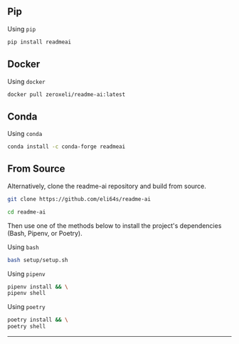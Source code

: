 ## Pip

Using `pip`
```sh
pip install readmeai
```

## Docker

Using `docker`
```sh
docker pull zeroxeli/readme-ai:latest
```

## Conda

Using `conda`
```sh
conda install -c conda-forge readmeai
```


## From Source

Alternatively, clone the readme-ai repository and build from source.

```sh
git clone https://github.com/eli64s/readme-ai
```

```sh
cd readme-ai
```

Then use one of the methods below to install the project's dependencies (Bash, Pipenv, or Poetry).


Using `bash`
```sh
bash setup/setup.sh
```

Using `pipenv`
```sh
pipenv install && \
pipenv shell
```

Using `poetry`
```sh
poetry install && \
poetry shell
```

---
